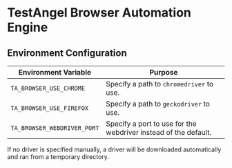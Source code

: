 # TestAngel Browser Automation Engine

## Environment Configuration

Environment Variable | Purpose
---------------------|--------
`TA_BROWSER_USE_CHROME` | Specify a path to `chromedriver` to use.
`TA_BROWSER_USE_FIREFOX` | Specify a path to `geckodriver` to use.
`TA_BROWSER_WEBDRIVER_PORT` | Specify a port to use for the webdriver instead of the default.

If no driver is specified manually, a driver will be downloaded automatically and ran from a temporary directory.
